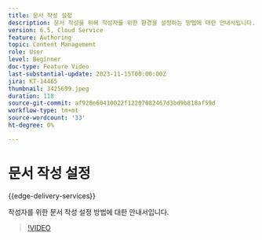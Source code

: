 ```yaml
---
title: 문서 작성 설정
description: 문서 작성을 위해 작성자를 위한 환경을 설정하는 방법에 대한 안내서입니다.
version: 6.5, Cloud Service
feature: Authoring
topic: Content Management
role: User
level: Beginner
doc-type: Feature Video
last-substantial-update: 2023-11-15T00:00:00Z
jira: KT-14465
thumbnail: 3425699.jpeg
duration: 118
source-git-commit: af928e60410022f12207082467d3bd9b818af59d
workflow-type: tm+mt
source-wordcount: '33'
ht-degree: 0%

---
```



# 문서 작성 설정

{{edge-delivery-services}}

작성자를 위한 문서 작성 설정 방법에 대한 안내서입니다.

>[!VIDEO](https://video.tv.adobe.com/v/3425699/?learn=on)
